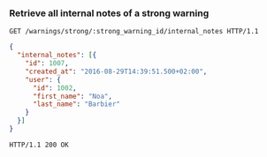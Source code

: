 ### Retrieve all internal notes of a strong warning

```http
GET /warnings/strong/:strong_warning_id/internal_notes HTTP/1.1
```

```json
{
  "internal_notes": [{
    "id": 1007,
    "created_at": "2016-08-29T14:39:51.500+02:00",
    "user": {
      "id": 1002,
      "first_name": "Noa",
      "last_name": "Barbier"
    }
  }]
}
```

```http
HTTP/1.1 200 OK
```
